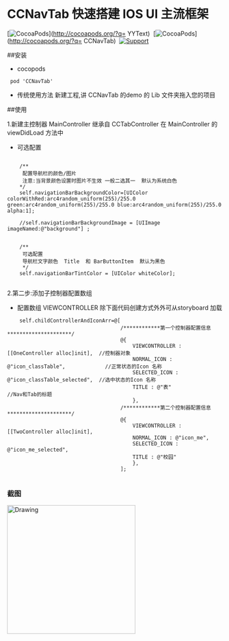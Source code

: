 # CCNavTab  快速搭建  IOS  UI  主流框架  

[![CocoaPods](http://img.shields.io/cocoapods/v/CCNavTab.svg?style=flat)](http://cocoapods.org/?q= YYText)&nbsp;
[![CocoaPods](http://img.shields.io/cocoapods/p/CCNavTab.svg?style=flat)](http://cocoapods.org/?q= CCNavTab)&nbsp;
[![Support](https://img.shields.io/badge/support-iOS%206%2B%20-blue.svg?style=flat)](https://www.apple.com/nl/ios/)&nbsp;




##安装
*  cocopods 

```
 pod 'CCNavTab'
 ```

* 传统使用方法
	新建工程,讲 CCNavTab 的demo  的 Lib  文件夹拖入您的项目
	
	
##使用

 1.新建主控制器  MainController  继承自 CCTabController 在   MainController 的  viewDidLoad 方法中
	

* 可选配置

```objc

    /**
     配置导航栏的颜色/图片
     注意:当背景颜色设置时图片不生效 一般二选其一  默认为系统白色
    */
    self.navigationBarBackgroundColor=[UIColor colorWithRed:arc4random_uniform(255)/255.0 green:arc4random_uniform(255)/255.0 blue:arc4random_uniform(255)/255.0 alpha:1];
    
    //self.navigationBarBackgroundImage = [UIImage imageNamed:@"background"] ;
    
    
    /**
     可选配置
     导航栏文字颜色  Title  和 BarButtonItem  默认为黑色
     */
    self.navigationBarTintColor = [UIColor whiteColor];
    
```

  2.第二步:添加子控制器配置数组    

* 配置数组  VIEWCONTROLLER  除下面代码创建方式外外可从storyboard 加载


``` objc
    self.childControllerAndIconArr=@[
                                     /************第一个控制器配置信息*********************/
                                     @{
                                         VIEWCONTROLLER : [[OneController alloc]init],  //控制器对象
                                         NORMAL_ICON : @"icon_classTable",             //正常状态的Icon 名称
                                         SELECTED_ICON : @"icon_classTable_selected",  //选中状态的Icon 名称
                                         TITLE : @"表"                                 //Nav和Tab的标题
                                         },
                                     /************第二个控制器配置信息*********************/
                                     @{
                                         VIEWCONTROLLER : [[TwoController alloc]init],
                                         NORMAL_ICON : @"icon_me",
                                         SELECTED_ICON : @"icon_me_selected",
                                         TITLE : @"校园"
                                         },
                                     ];


```





### 截图


<img src="https://github.com/xiongcaichang/CCNavTab/blob/master/demo.gif" alt="Drawing" width="300px" />

